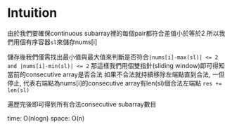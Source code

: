 # Intuition

由於我們要確保continuous subarray裡的每個pair都符合差值小於等於2
所以我們用個有序容器`sl`來儲存nums[i]

儲存後我們僅需找出最小值與最大值來判斷是否符合`|nums[i]-max(sl)| <= 2 and |nums[i]-min(sl)| <= 2`
那這樣我們用個雙指針(sliding window)即可得知當前的consecutive array是否合法
如果不合法就持續移除左端點直到合法, 一但停止, 代表右端點為nums[i]的consecutive array有len(sl)個合法左端點
`res += len(sl)`

遍歷完後即可得到所有合法consecutive subarray數目

time: O(nlogn)
space: O(n)